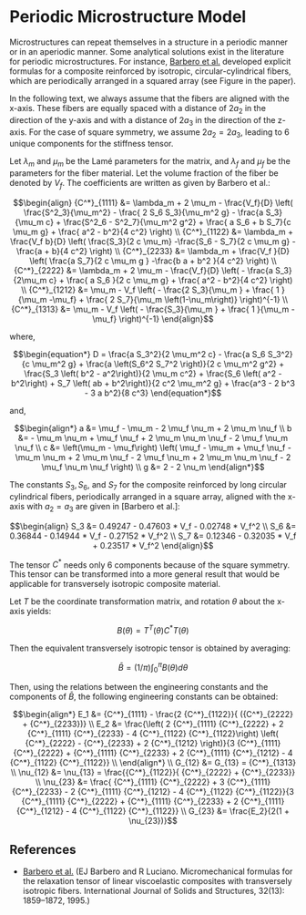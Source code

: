 # Periodic Microstructure Model

Microstructures can repeat themselves in a structure in a periodic manner or in an aperiodic manner. Some analytical solutions exist in the literature for periodic microstructures. For instance, [Barbero et al.](#references) developed explicit formulas for a composite reinforced by isotropic, circular-cylindrical fibers, which are periodically arranged in a squared array (see Figure in the paper).

In the following text, we always assume that the fibers are aligned with the x-axis. These fibers are equally spaced with a distance of $2a_2$ in the direction of the y-axis and with a distance of $2a_3$ in the direction of the z-axis. For the case of square symmetry, we assume $2a_2 = 2a_3$, leading to 6 unique components for the stiffness tensor.

Let $λ_m$ and $μ_m$ be the Lamé parameters for the matrix, and $λ_f$ and $μ_f$ be the parameters for the fiber material. Let the volume fraction of the fiber be denoted by $V_f$. The coefficients are written as given by Barbero et al.:

```math
\begin{align}
    {C^*}_{1111} &= \lambda_m + 2 \mu_m - \frac{V_f}{D} 
                                                \left( 
                                                \frac{S^2_3}{\mu_m^2}
                                                - \frac{ 2 S_6 S_3}{\mu_m^2 g}
                                                - \frac{a S_3}{\mu_m c}
                                                + \frac{S^2_6 - S^2_7}{\mu_m^2 g^2}
                                                + \frac{ a S_6 + b S_7}{c  \mu_m  g}
                                                + \frac{ a^2 - b^2}{4 c^2}
                                                \right)
    \\
    {C^*}_{1122} &= \lambda_m + \frac{V_f b}{D} 
                                                \left( 
                                                \frac{S_3}{2 c \mu_m}
                                                -\frac{S_6 - S_7}{2 c \mu_m g}
                                                -\frac{a + b}{4 c^2}
                                                \right)
    \\
    {C^*}_{2233} &= \lambda_m + \frac{V_f }{D} 
                                                \left( 
                                                \frac{a S_7}{2 c \mu_m g }
                                                -\frac{b a + b^2 }{4 c^2}
                                                \right)
    \\
    {C^*}_{2222} &= \lambda_m + 2 \mu_m - \frac{V_f}{D} 
                                                \left( 
                                                - \frac{a S_3}{2\mu_m c}
                                                + \frac{ a S_6 }{2 c \mu_m  g}
                                                + \frac{ a^2 - b^2}{4 c^2}
                                                \right)
    \\
    {C^*}_{1212} &= \mu_m - V_f 
                                                \left( 
                                                - \frac{2 S_3}{\mu_m }
                                                + \frac{ 1 }{\mu_m -\mu_f}
                                                + \frac{ 2 S_7}{\mu_m \left(1-\nu_m\right)}
                                                \right)^{-1}
    \\
    {C^*}_{1313} &= \mu_m - V_f 
                                                \left( 
                                                - \frac{S_3}{\mu_m }
                                                + \frac{ 1 }{\mu_m -\mu_f}
                                                \right)^{-1}
\end{align}
```

where,

```math
\begin{equation*}
    D = \frac{a S_3^2}{2  \mu_m^2 c}
        - \frac{a S_6 S_3^2}{c  \mu_m^2 g}
        + \frac{a \left(S_6^2 S_7^2 \right)}{2 c \mu_m^2 g^2}
        + \frac{S_3 \left( b^2 - a^2\right)}{2  \mu_m c^2}
        + \frac{S_6 \left( a^2 - b^2\right) + S_7 \left( ab + b^2\right)}{2 c^2 \mu_m^2 g}
        + \frac{a^3 - 2 b^3 - 3 a b^2}{8 c^3}
\end{equation*}
```

and,
```math
\begin{align*}
    a &= \mu_f - \mu_m - 2 \mu_f \nu_m + 2 \mu_m \nu_f
    \\
    b &= - \mu_m  \nu_m + \mu_f  \nu_f + 2  \mu_m  \nu_m  \nu_f - 2  \mu_f  \nu_m  \nu_f
    \\
    c &= \left(\mu_m - \mu_f\right)  \left(    \mu_f - \mu_m 
            + \mu_f  \nu_f 
            - \mu_m  \nu_m 
            + 2  \mu_m  \nu_f 
            - 2  \mu_f  \nu_m 
            + 2  \mu_m  \nu_m  \nu_f  
            - 2  \mu_f  \nu_m  \nu_f
            \right) 
    \\
    g &= 2 - 2  \nu_m
\end{align*}
```

The constants $S_3, S_6$, and $S_7$ for the composite reinforced by long circular cylindrical fibers, periodically arranged in a square array, aligned with the x-axis with $a_2 = a_3$ are given in [Barbero et al.]:

```math
\begin{align}
S_3 &= 0.49247 - 0.47603 * V_f - 0.02748 * V_f^2
\\
S_6 &= 0.36844 - 0.14944 * V_f - 0.27152 * V_f^2
\\
S_7 &= 0.12346 - 0.32035 * V_f + 0.23517 * V_f^2
\end{align}
```

The tensor $C^*$ needs only 6 components because of the square symmetry. This tensor can be transformed into a more general result that would be applicable for transversely isotropic composite material.

Let $T$ be the coordinate transformation matrix, and rotation $θ$ about the x-axis yields:

```math
B(\theta) = T^T(\theta) C^* T(\theta)
```

Then the equivalent transversely isotropic tensor is obtained by averaging:

```math
\bar{B} = (1 / π) \int_0^\pi B (\theta) dθ
```

Then, using the relations between the engineering constants and the components of $\bar{B}$, the following engineering constants can be obtained:

```math
\begin{align*}
E_1 &= {C^*}_{1111} - \frac{2  {C^*}_{1122}}{ ({C^*}_{2222} + {C^*}_{2233})}
\\
E_2 &= \frac{\left( 2  {C^*}_{1111}  {C^*}_{2222} + 2  {C^*}_{1111}  {C^*}_{2233} - 4  {C^*}_{1122}  {C^*}_{1122}\right) \left( {C^*}_{2222} - {C^*}_{2233} + 2  {C^*}_{1212} \right)}{3  {C^*}_{1111}  {C^*}_{2222} + {C^*}_{1111}  {C^*}_{2233} + 2  {C^*}_{1111}  {C^*}_{1212} - 4  {C^*}_{1122}  {C^*}_{1122}} \\
\end{align*}
\\
G_{12} &= G_{13} = {C^*}_{1313}
\\
    \nu_{12} &= \nu_{13} = \frac{{C^*}_{1122}}{ {C^*}_{2222} + {C^*}_{2233}}
\\
    \nu_{23} &= \frac{ {C^*}_{1111}  {C^*}_{2222} + 3  {C^*}_{1111}  {C^*}_{2233} - 2  {C^*}_{1111}  {C^*}_{1212} - 4  {C^*}_{1122}  {C^*}_{1122}}{3  {C^*}_{1111}  {C^*}_{2222} + {C^*}_{1111}  {C^*}_{2233} + 2  {C^*}_{1111}  {C^*}_{1212} - 4  {C^*}_{1122}  {C^*}_{1122}}
\\
    G_{23} &= \frac{E_2}{2(1 + \nu_{23})}
```

## References
- [Barbero et al.](#) (EJ Barbero and R Luciano. Micromechanical formulas for the relaxation tensor of linear viscoelastic
composites with transversely isotropic fibers. International Journal of Solids and Structures, 32(13):
1859–1872, 1995.)

